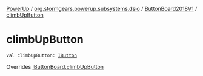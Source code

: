 [PowerUp](../../index.md) / [org.stormgears.powerup.subsystems.dsio](../index.md) / [ButtonBoard2018V1](index.md) / [climbUpButton](./climb-up-button.md)

# climbUpButton

`val climbUpButton: `[`IButton`](../../org.stormgears.utils.dsio/-i-button/index.md)

Overrides [IButtonBoard.climbUpButton](../-i-button-board/climb-up-button.md)

